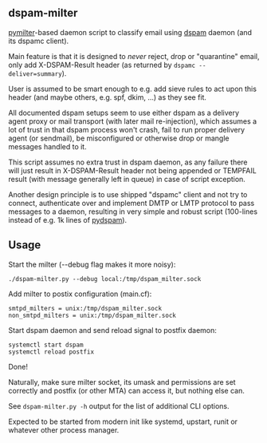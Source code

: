 dspam-milter
--------------------

[pymilter](http://www.bmsi.com/python/milter.html)-based daemon script to
classify email using [dspam](http://dspam.sourceforge.net/) daemon (and its
dspamc client).

Main feature is that it is designed to *never* reject, drop or "quarantine"
email, only add X-DSPAM-Result header (as returned by `dspamc --deliver=summary`).

User is assumed to be smart enough to e.g. add sieve rules to act upon this
header (and maybe others, e.g. spf, dkim, ...) as they see fit.

All documented dspam setups seem to use either dspam as a delivery agent proxy
or mail transport (with later mail re-injection), which assumes a lot of trust
in that dspam process won't crash, fail to run proper delivery agent (or
sendmail), be misconfigured or otherwise drop or mangle messages handled to it.

This script assumes no extra trust in dspam daemon, as any failure there will
just result in X-DSPAM-Result header not being appended or TEMPFAIL result (with
message generally left in queue) in case of script exception.

Another design principle is to use shipped "dspamc" client and not try to
connect, authenticate over and implement DMTP or LMTP protocol to pass messages
to a daemon, resulting in very simple and robust script (100-lines instead of
e.g. 1k lines of [pydspam](https://github.com/whyscream/pydspam)).


Usage
--------------------

Start the milter (--debug flag makes it more noisy):

	./dspam-milter.py --debug local:/tmp/dspam_milter.sock

Add milter to postix configuration (main.cf):

	smtpd_milters = unix:/tmp/dspam_milter.sock
	non_smtpd_milters = unix:/tmp/dspam_milter.sock

Start dspam daemon and send reload signal to postfix daemon:

	systemctl start dspam
	systemctl reload postfix

Done!

Naturally, make sure milter socket, its umask and permissions are set correctly
and postfix (or other MTA) can access it, but nothing else can.

See `dspam-milter.py -h` output for the list of additional CLI options.

Expected to be started from modern init like systemd, upstart, runit or whatever
other process manager.
